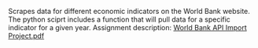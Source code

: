 Scrapes data for different economic indicators on the World Bank website. The python sciprt includes a function that will pull data for a specific indicator for a given year.
Assignment description: [World Bank API Import Project.pdf](https://github.com/mattgevercer/Computing-and-Machine-Learning-for-Economics/files/7638054/World.Bank.API.Import.Project.pdf)
